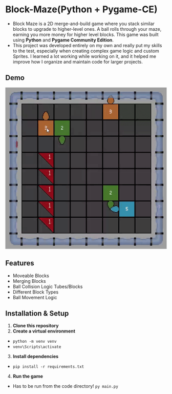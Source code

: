 # Block-Maze(Python + Pygame-CE)
 - Block Maze is a 2D merge-and-build game where you stack similar blocks to upgrade to higher-level ones. A ball rolls through your maze, earning you more money for higher level blocks. This game was built using **Python** and **Pygame Community Edition**.
 - This project was developed entirely on my own and really put my skills to the test, especially when creating complex game logic and custom Sprites. I learned a lot working while working on it, and it helped me improve how I organize and maintain code for larger projects.

## Demo
![Gameplay Demo](media/Block%20Maze%20GIF.gif)
## Features
 - Moveable Blocks
 - Merging Blocks
 - Ball Collision Logic Tubes/Blocks
 - Different Block Types
 - Ball Movement Logic
## Installation & Setup
1. **Clone this repository**
2. **Create a virtual environment**
- `python -m venv venv`
- `venv\Scripts\activate`
3. **Install dependencies**
 - `pip install -r requirements.txt`
4. **Run the game**
 - Has to be run from the code directory! `py main.py`
